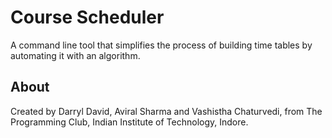 # Course Scheduler

A command line tool that simplifies the process of building time tables by automating it with an algorithm.  

## About

Created by Darryl David, Aviral Sharma and Vashistha Chaturvedi, from The Programming Club, Indian Institute of Technology, Indore.
